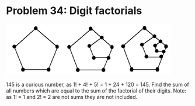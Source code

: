 # Problem 34: Digit factorials

![problem](problem.gif)

145 is a curious number, as 1! + 4! + 5! = 1 + 24 + 120 = 145. Find the
sum of all numbers which are equal to the sum of the factorial of their
digits. Note: as 1! = 1 and 2! = 2 are not sums they are not included.
